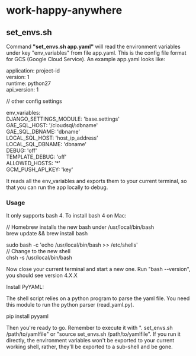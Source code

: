 # work-happy-anywhere

## set_envs.sh

Command **"set_envs.sh app.yaml"** will read the environment variables under key "env_variables" from file app.yaml. This is the config file format for GCS (Google Cloud Service). An example app.yaml looks like:

application: project-id <br/>
version: 1 <br/>
runtime: python27 <br/>
api_version: 1 <br/>

// other config settings

env_variables: <br/>
 DJANGO_SETTINGS_MODULE: 'base.settings' <br/>
 GAE_SQL_HOST: '/cloudsql/:dbname' <br/>
 GAE_SQL_DBNAME: 'dbname' <br/>
 LOCAL_SQL_HOST: 'host_ip_address' <br/>
 LOCAL_SQL_DBNAME: 'dbname' <br/>
 DEBUG: 'off' <br/>
 TEMPLATE_DEBUG: 'off' <br/>
 ALLOWED_HOSTS: '*' <br/>
 GCM_PUSH_API_KEY: 'key'

It reads all the env_variables and exports them to your current terminal, so that you can run the app locally to debug.

### Usage

It only supports bash 4. To install bash 4 on Mac:

// Homebrew installs the new bash under /usr/local/bin/bash <br/>
brew update && brew install bash

sudo bash -c 'echo /usr/local/bin/bash >> /etc/shells' <br/>
// Change to the new shell <br/>
chsh -s /usr/local/bin/bash

Now close your current terminal and start a new one. Run "bash --version", you should see version 4.X.X

Install PyYAML:

The shell script relies on a python program to parse the yaml file. You need this module to run the python parser (read_yaml.py).

pip install pyyaml

Then you're ready to go. Remember to execute it with ". set_envs.sh /path/to/yamlfile" or "source set_envs.sh /path/to/yamlfile". If you run it directly, the environment variables won't be exported to your current working shell, rather, they'll be exported to a sub-shell and be gone.

